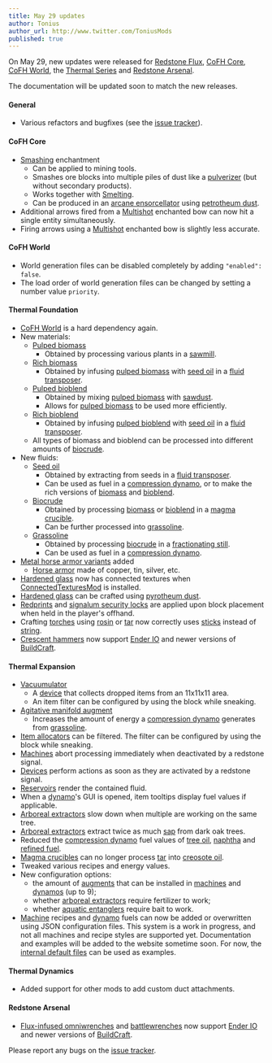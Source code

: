```yaml
---
title: May 29 updates
author: Tonius
author_url: http://www.twitter.com/ToniusMods
published: true
---
```


On May 29, new updates were released for [Redstone Flux](/docs/redstone-flux/),
[CoFH Core](/docs/cofh-core/), [CoFH World](/docs/cofh-world/), the [Thermal
Series](/docs/#thermal-series) and [Redstone Arsenal](/docs/redstone-arsenal/).

The documentation will be updated soon to match the new releases.

#### General
* Various refactors and bugfixes (see the [issue
  tracker](https://github.com/CoFH/Feedback/issues?q=is%3Aissue+is%3Aclosed+label%3Afixed+sort%3Aupdated-desc)).

#### CoFH Core
* [Smashing](/docs/cofh-core/smashing/) enchantment
  * Can be applied to mining tools.
  * Smashes ore blocks into multiple piles of dust like a
    [pulverizer](/docs/thermal-expansion/pulverizer/) (but without secondary
    products).
  * Works together with [Smelting](/docs/cofh-core/smelting/).
  * Can be produced in an [arcane
    ensorcellator](/docs/thermal-expansion/arcane-ensorcellator/) using
    [petrotheum dust](/docs/thermal-foundation/petrotheum-dust/).
* Additional arrows fired from a [Multishot](/docs/cofh-core/multishot/)
  enchanted bow can now hit a single entity simultaneously.
* Firing arrows using a [Multishot](/docs/cofh-core/multishot/) enchanted bow is
  slightly less accurate.

#### CoFH World
* World generation files can be disabled completely by adding `"enabled":
  false`.
* The load order of world generation files can be changed by setting a number
  value `priority`.

#### Thermal Foundation
* [CoFH World](/docs/cofh-world/) is a hard dependency again.
* New materials:
  * [Pulped biomass](/docs/thermal-foundation/pulped-biomass/)
    * Obtained by processing various plants in a
      [sawmill](/docs/thermal-expansion/sawmill/).
  * [Rich biomass](/docs/thermal-foundation/rich-biomass/)
    * Obtained by infusing [pulped
      biomass](/docs/thermal-foundation/pulped-biomass/) with [seed
      oil](/docs/thermal-foundation/seed-oil/) in a [fluid
      transposer](/docs/thermal-expansion/fluid-transposer/).
  * [Pulped bioblend](/docs/thermal-foundation/pulped-bioblend/)
    * Obtained by mixing [pulped
      biomass](/docs/thermal-foundation/pulped-biomass/) with
      [sawdust](/docs/thermal-foundation/sawdust/).
    * Allows for [pulped biomass](/docs/thermal-foundation/pulped-biomass/) to
      be used more efficiently.
  * [Rich bioblend](/docs/thermal-foundation/rich-bioblend/)
    * Obtained by infusing [pulped
      bioblend](/docs/thermal-foundation/pulped-bioblend/) with [seed
      oil](/docs/thermal-foundation/seed-oil/) in a [fluid
      transposer](/docs/thermal-expansion/fluid-transposer/).
  * All types of biomass and bioblend can be processed into different amounts of
    [biocrude](/docs/thermal-foudation/biocrude/).
* New fluids:
  * [Seed oil](/docs/thermal-foundation/seed-oil/)
    * Obtained by extracting from seeds in a [fluid
      transposer](/docs/thermal-expansion/fluid-transposer/).
    * Can be used as fuel in a [compression
      dynamo](/docs/thermal-expansion/compression-dynamo/), or to make the rich
      versions of [biomass](/docs/thermal-foundation/pulped-biomass/) and
      [bioblend](/docs/thermal-foundation/pulped-bioblend/).
  * [Biocrude](/docs/thermal-foundation/biocrude/)
    * Obtained by processing [biomass](/docs/thermal-foundation/pulped-biomass/)
      or [bioblend](/docs/thermal-foundation/pulped-bioblend/) in a [magma
      crucible](/docs/thermal-expansion/magma-crucible/).
    * Can be further processed into
      [grassoline](/docs/thermal-foundation/grassoline/).
  * [Grassoline](/docs/thermal-foundation/grassoline/)
    * Obtained by processing [biocrude](/docs/thermal-foundation/biocrude/) in a
      [fractionating still](/docs/thermal-expansion/fractionating-still/).
    * Can be used as fuel in a [compression
      dynamo](/docs/thermal-expansion/compression-dynamo/).
* [Metal horse armor variants](/docs/thermal-foundation/horse-armor/) added
  * [Horse armor](https://minecraft.gamepedia.com/Horse_Armor) made of copper,
    tin, silver, etc.
* [Hardened glass](/docs/thermal-foundation/hardened-glass/) now has connected
  textures when
  [ConnectedTexturesMod](https://minecraft.curseforge.com/projects/ctm) is
  installed.
* [Hardened glass](/docs/thermal-foundation/hardened-glass/) can be crafted
  using [pyrotheum dust](/docs/thermal-foundation/pyrotheum-dust/).
* [Redprints](/docs/thermal-foundation/redprint/) and [signalum security
  locks](/docs/thermal-foundation/signalum-security-lock/) are applied upon
  block placement when held in the player's offhand.
* Crafting [torches](https://minecraft.gamepedia.com/Torch) using
  [rosin](/docs/thermal-foundation/rosin/) or
  [tar](/docs/thermal-foundation/tar/) now correctly uses
  [sticks](https://minecraft.gamepedia.com/Stick) instead of
  [string](https://minecraft.gamepedia.com/String).
* [Crescent hammers](/docs/thermal-foundation/crescent-hammer/) now support
  [Ender IO](http://enderio.com/) and newer versions of
  [BuildCraft](https://www.mod-buildcraft.com/).

#### Thermal Expansion
* [Vacuumulator](/docs/thermal-expansion/vacuumulator/)
  * A [device](/docs/thermal-expansion/devices/) that collects dropped items
    from an 11x11x11 area.
  * An item filter can be configured by using the block while sneaking.
* [Agitative manifold
  augment](/docs/thermal-expansion/augment-agitative-manifold/)
  * Increases the amount of energy a [compression
    dynamo](/docs/thermal-expansion/compression-dynamo/) generates from
    [grassoline](/docs/thermal-foundation/grassoline/).
* [Item allocators](/docs/thermal-expansion/item-allocator/) can be filtered.
  The filter can be configured by using the block while sneaking.
* [Machines](/docs/thermal-expansion/machines/) abort processing immediately
  when deactivated by a redstone signal.
* [Devices](/docs/thermal-expansion/devices/) perform actions as soon as they
  are activated by a redstone signal.
* [Reservoirs](/docs/thermal-expansion/reservoir/) render the contained fluid.
* When a [dynamo](/docs/thermal-expansion/dynamos/)'s GUI is opened, item
  tooltips display fuel values if applicable.
* [Arboreal extractors](/docs/thermal-expansion/arboreal-extractor/) slow down
  when multiple are working on the same tree.
* [Arboreal extractors](/docs/thermal-expansion/arboreal-extractor/) extract
  twice as much [sap](/docs/thermal-foundation/sap/) from dark oak trees.
* Reduced the [compression dynamo](/docs/thermal-expansion/compression-dynamo/)
  fuel values of [tree oil](/docs/thermal-foundation/tree-oil/),
  [naphtha](/docs/thermal-foundation/naphtha/) and [refined
  fuel](/docs/thermal-foundation/refined-fuel/).
* [Magma crucibles](/docs/thermal-expansion/magma-crucible/) can no longer
  process [tar](/docs/thermal-foundation/tar/) into [creosote
  oil](/docs/thermal-foundation/creosote-oil/).
* Tweaked various recipes and energy values.
* New configuration options:
  * the amount of [augments](/docs/thermal-expansion/augments/) that can be
    installed in [machines](/docs/thermal-expansion/machines/) and
    [dynamos](/docs/thermal-expansion/dynamos/) (up to 9);
  * whether [arboreal extractors](/docs/thermal-expansion/arboreal-extractor/)
    require fertilizer to work;
  * whether [aquatic entanglers](/docs/thermal-expansion/aquatic-entangler/)
    require bait to work.
* [Machine](/docs/thermal-expansion/machines/) recipes and
  [dynamo](/docs/thermal-expansion/dynamos/) fuels can now be added or
  overwritten using JSON configuration files. This system is a work in progress,
  and not all machines and recipe styles are supported yet. Documentation and
  examples will be added to the website sometime soon. For now, the [internal
  default
  files](https://github.com/CoFH/ThermalExpansion/tree/1.12/src/main/resources/assets/thermalexpansion/content)
  can be used as examples.

#### Thermal Dynamics
* Added support for other mods to add custom duct attachments.

#### Redstone Arsenal
* [Flux-infused omniwrenches](/docs/redstone-arsenal/flux-infused-omniwrench/)
  and [battlewrenches](/docs/redstone-arsenal/flux-infused-battlewrench/) now
  support [Ender IO](http://enderio.com/) and newer versions of
  [BuildCraft](https://www.mod-buildcraft.com/).

Please report any bugs on the [issue
tracker](http://www.github.com/CoFH/Feedback).
